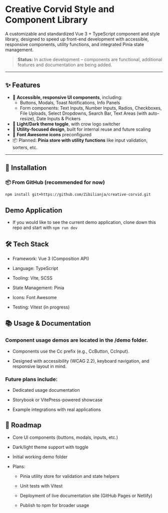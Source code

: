 # Creative Corvid Style and Component Library

A customizable and standardized Vue 3 + TypeScript component and style library, designed to speed up front-end development with accessible, responsive components, utility functions, and integrated Pinia state management.

> **Status:** In active development – components are functional, additional features and documentation are being added.

---

## ✨ Features

- 🔘 **Accessible, responsive UI components**, including:
  - Buttons, Modals, Toast Notifications, Info Panels
  - Form components: Text Inputs, Number Inputs, Radios, Checkboxes, File Uploads, Select Dropdowns, Search Bar, Text Areas (with auto-resize), Date Inputs & Pickers
- 🎨 **Light/Dark theme toggle**, with crow logo switcher
- 🎯 **Utility-focused design**, built for internal reuse and future scaling
- 🧰 **Font Awesome icons** preconfigured
- 📦 Planned: **Pinia store with utility functions** like input validation, sorters, etc.

---

## 🚀 Installation

### 📦 From GitHub (recommended for now)

```bash
npm install git+https://github.com/Zibilianja/creative-corvid.git
```
## Demo Application

- If you would like to see the current demo application, clone down this repo and start with `npm run dev`

## 🛠 Tech Stack

- Framework: Vue 3 (Composition API)

- Language: TypeScript

- Tooling: Vite, SCSS

- State Management: Pinia

- Icons: Font Awesome

- Testing: Vitest (in progress)

## 📚 Usage & Documentation

### Component usage demos are located in the /demo folder.

- Components use the Cc prefix (e.g., CcButton, CcInput).

- Designed with accessibility (WCAG 2.2), keyboard navigation, and responsive layout in mind.

### Future plans include:

- Dedicated usage documentation

- Storybook or VitePress-powered showcase

- Example integrations with real applications

## 🧪 Roadmap

-  Core UI components (buttons, modals, inputs, etc.)

-  Dark/light theme support with toggle

-  Initial working demo folder

- Plans:  
    - Pinia utility store for validation and state helpers

    - Unit tests with Vitest

    - Deployment of live documentation site (GitHub Pages or Netlify)

    - Publish to npm for broader usage
